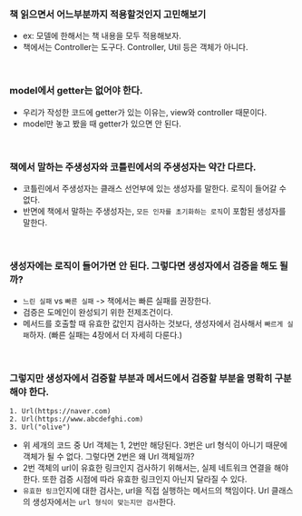 ### 책 읽으면서 어느부분까지 적용할것인지 고민해보기
- ex: 모델에 한해서는 책 내용을 모두 적용해보자.
- 책에서는 Controller는 도구다. Controller, Util 등은 객체가 아니다.

<br>

### model에서 getter는 없어야 한다. 
- 우리가 작성한 코드에 getter가 있는 이유는, view와 controller 때문이다.
- model만 놓고 봤을 때 getter가 있으면 안 된다.

<br>

### 책에서 말하는 주생성자와 코틀린에서의 주생성자는 약간 다르다.
- 코틀린에서 주생성자는 클래스 선언부에 있는 생성자를 말한다. 로직이 들어갈 수 없다.
- 반면에 책에서 말하는 주생성자는, `모든 인자를 초기화하는 로직`이 포함된 생성자를 말한다.

<br>

### 생성자에는 로직이 들어가면 안 된다. 그렇다면 생성자에서 검증을 해도 될까?
- `느린 실패` vs `빠른 실패` -> 책에서는 빠른 실패를 권장한다.
- 검증은 도메인이 완성되기 위한 전제조건이다.
- 메서드를 호출할 때 유효한 값인지 검사하는 것보다, 생성자에서 검사해서 `빠르게 실패`하자. (빠른 실패는 4장에서 더 자세히 다룬다.)

<br>

### 그렇지만 생성자에서 검증할 부분과 메서드에서 검증할 부분을 명확히 구분해야 한다.
```
1. Url(https://naver.com)
2. Url(https://www.abcdefghi.com)
3. Url("olive")
```
- 위 세개의 코드 중 Url 객체는 1, 2번만 해당된다. 3번은 url 형식이 아니기 때문에 객체가 될 수 없다. 그렇다면 2번은 왜 Url 객체일까?
- 2번 객체의 url이 유효한 링크인지 검사하기 위해서는, 실제 네트워크 연결을 해야한다. 또한 검증 시점에 따라 유효한 링크인지 아닌지 달라질 수 있다.
- `유효한 링크`인지에 대한 검사는, url을 직접 실행하는 메서드의 책임이다. Url 클래스의 생성자에서는 `url 형식이 맞는지만 검사`한다. 
